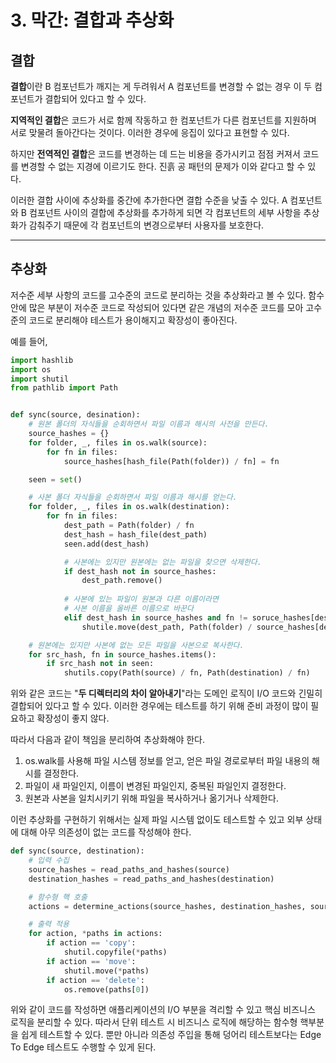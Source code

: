 # 3. 막간: 결합과 추상화

## 결합

**결합**이란 B 컴포넌트가 깨지는 게 두려워서 A 컴포넌트를 변경할 수 없는 경우 이 두 컴포넌트가 결합되어 있다고 할 수 있다.

**지역적인 결합**은 코드가 서로 함께 작동하고 한 컴포넌트가 다른 컴포넌트를 지원하며 서로 맞물려 돌아간다는 것이다. 이러한 경우에 응집이 있다고 표현할 수 있다.

하지만 **전역적인 결합**은 코드를 변경하는 데 드는 비용을 증가시키고 점점 커져서 코드를 변경할 수 없는 지경에 이르기도 한다. 진흙 공 패턴의 문제가 이와 같다고 할 수 있다.

이러한 결합 사이에 추상화를 중간에 추가한다면 결합 수준을 낮출 수 있다. A 컴포넌트와 B 컴포넌트 사이의 결합에 추상화를 추가하게 되면 각 컴포넌트의 세부 사항을 추상화가 감춰주기 때문에 각 컴포넌트의 변경으로부터 사용자를 보호한다.

---

## 추상화

저수준 세부 사항의 코드를 고수준의 코드로 분리하는 것을 추상화라고 볼 수 있다. 함수 안에 많은 부분이 저수준 코드로 작성되어 있다면 같은 개념의 저수준 코드를 모아 고수준의 코드로 분리해야 테스트가 용이해지고 확장성이 좋아진다.

예를 들어, 
```python
import hashlib
import os
import shutil
from pathlib import Path


def sync(source, desination):
    # 원본 폴더의 자식들을 순회하면서 파일 이름과 해시의 사전을 만든다.
    source_hashes = {}
    for folder, _, files in os.walk(source):
        for fn in files:
            source_hashes[hash_file(Path(folder)) / fn] = fn

    seen = set()

    # 사본 폴더 자식들을 순회하면서 파일 이름과 해시를 얻는다.
    for folder, _, files in os.walk(destination):
        for fn in files:
            dest_path = Path(folder) / fn
            dest_hash = hash_file(dest_path)
            seen.add(dest_hash)

            # 사본에는 있지만 원본에는 없는 파일을 찾으면 삭제한다.
            if dest_hash not in source_hashes:
                dest_path.remove()
    
            # 사본에 있는 파일이 원본과 다른 이름이라면
            # 사본 이름을 올바른 이름으로 바꾼다
            elif dest_hash in source_hashes and fn != soruce_hashes[dest_hash]:
                shutile.move(dest_path, Path(folder) / source_hashes[dest_hash])

    # 원본에는 있지만 사본에 없는 모든 파일을 사본으로 복사한다.
    for src_hash, fn in source_hashes.items():
        if src_hash not in seen:
            shutils.copy(Path(source) / fn, Path(destination) / fn)
```

위와 같은 코드는 "**두 디렉터리의 차이 알아내기**"라는 도메인 로직이 I/O 코드와 긴밀히 결합되어 있다고 할 수 있다. 이러한 경우에는 테스트를 하기 위해 준비 과정이 많이 필요하고 확장성이 좋지 않다.

따라서 다음과 같이 책임을 분리하여 추상화해야 한다.
1. os.walk를 사용해 파일 시스템 정보를 얻고, 얻은 파일 경로로부터 파일 내용의 해시를 결정한다.
2. 파일이 새 파일인지, 이름이 변경된 파일인지, 중복된 파일인지 결정한다.
3. 원본과 사본을 일치시키기 위해 파일을 복사하거나 옮기거나 삭제한다.

이런 추상화를 구현하기 위해서는 실제 파일 시스템 없이도 테스트할 수 있고 외부 상태에 대해 아무 의존성이 없는 코드를 작성해야 한다. 

```python
def sync(source, destination):
    # 입력 수집
    source_hashes = read_paths_and_hashes(source)
    destination_hashes = read_paths_and_hashes(destination)

    # 함수형 핵 호출
    actions = determine_actions(source_hashes, destination_hashes, source, destination)

    # 출력 적용
    for action, *paths in actions:
        if action == 'copy':
            shutil.copyfile(*paths)
        if action == 'move':
            shutil.move(*paths)
        if action == 'delete':
            os.remove(paths[0])
```

위와 같이 코드를 작성하면 애플리케이션의 I/O 부분을 격리할 수 있고 핵심 비즈니스 로직을 분리할 수 있다.
따라서 단위 테스트 시 비즈니스 로직에 해당하는 함수형 핵부분을 쉽게 테스트할 수 있다. 뿐만 아니라 의존성 주입을 통해 덩어리 테스트보다는 Edge To Edge 테스트도 수행할 수 있게 된다.